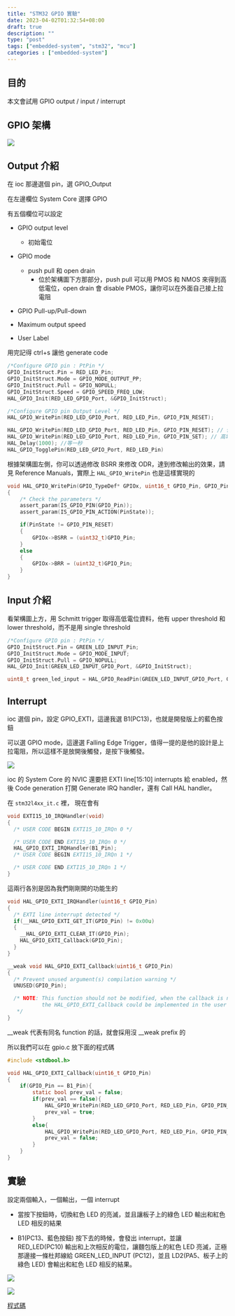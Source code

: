 ```yaml
---
title: "STM32 GPIO 實驗"
date: 2023-04-02T01:32:54+08:00
draft: true
description: ""
type: "post"
tags: ["embedded-system", "stm32", "mcu"]
categories : ["embedded-system"]
---
```


## 目的
本文會試用 GPIO output / input / interrupt

## GPIO 架構

![](/Blog/images/embedding/stm32-gpio/gpio-structure.jpg)

## Output 介紹

在 ioc 那邊選個 pin，選 GPIO_Output

在左邊欄位 System Core 選擇 GPIO

有五個欄位可以設定

- GPIO output level
    - 初始電位

- GPIO mode
    - push pull 和 open drain
        - 位於架構圖下方那部分，push pull 可以用 PMOS 和 NMOS 來得到高低電位，open drain 會 disable PMOS，讓你可以在外面自己接上拉電阻
- GPIO Pull-up/Pull-down
- Maximum output speed
- User Label

用完記得 ctrl+s 讓他 generate code

```c
/*Configure GPIO pin : PtPin */
GPIO_InitStruct.Pin = RED_LED_Pin;
GPIO_InitStruct.Mode = GPIO_MODE_OUTPUT_PP;
GPIO_InitStruct.Pull = GPIO_NOPULL;
GPIO_InitStruct.Speed = GPIO_SPEED_FREQ_LOW;
HAL_GPIO_Init(RED_LED_GPIO_Port, &GPIO_InitStruct);

/*Configure GPIO pin Output Level */
HAL_GPIO_WritePin(RED_LED_GPIO_Port, RED_LED_Pin, GPIO_PIN_RESET);
```

```c
HAL_GPIO_WritePin(RED_LED_GPIO_Port, RED_LED_Pin, GPIO_PIN_RESET); // 低電位
HAL_GPIO_WritePin(RED_LED_GPIO_Port, RED_LED_Pin, GPIO_PIN_SET); // 高電位
HAL_Delay(1000); //等一秒
HAL_GPIO_TogglePin(RED_LED_GPIO_Port, RED_LED_Pin)
```

根據架構圖左側，你可以透過修改 BSRR 來修改 ODR，達到修改輸出的效果，請見 Reference Manuals，實際上 ```HAL_GPIO_WritePin``` 也是這樣實現的
```c
void HAL_GPIO_WritePin(GPIO_TypeDef* GPIOx, uint16_t GPIO_Pin, GPIO_PinState PinState)
{
    /* Check the parameters */
    assert_param(IS_GPIO_PIN(GPIO_Pin));
    assert_param(IS_GPIO_PIN_ACTION(PinState));

    if(PinState != GPIO_PIN_RESET)
    {
        GPIOx->BSRR = (uint32_t)GPIO_Pin;
    }
    else
    {
        GPIOx->BRR = (uint32_t)GPIO_Pin;
    }
}
```

## Input 介紹
看架構圖上方，用 Schmitt trigger 取得高低電位資料，他有 upper threshold 和 lower threshold，而不是用 single threshold

```c
/*Configure GPIO pin : PtPin */
GPIO_InitStruct.Pin = GREEN_LED_INPUT_Pin;
GPIO_InitStruct.Mode = GPIO_MODE_INPUT;
GPIO_InitStruct.Pull = GPIO_NOPULL;
HAL_GPIO_Init(GREEN_LED_INPUT_GPIO_Port, &GPIO_InitStruct);
```

```c
uint8_t green_led_input = HAL_GPIO_ReadPin(GREEN_LED_INPUT_GPIO_Port, GREEN_LED_INPUT_Pin);
```

## Interrupt

ioc 選個 pin，設定 GPIO_EXTI，這邊我選 B1(PC13)，也就是開發版上的藍色按鈕

可以選 GPIO mode，這邊選 Falling Edge Trigger，值得一提的是他的設計是上拉電阻，所以這樣不是放開後觸發，是按下後觸發。

![](/Blog/images/embedding/stm32-gpio/b1.jpg)

ioc 的 System Core 的 NVIC 還要把 EXTI line[15:10] interrupts 給 enabled，然後 Code generation 打開 Generate IRQ handler，還有 Call HAL handler。

在 ```stm32l4xx_it.c``` 裡，
現在會有
```c
void EXTI15_10_IRQHandler(void)
{
  /* USER CODE BEGIN EXTI15_10_IRQn 0 */

  /* USER CODE END EXTI15_10_IRQn 0 */
  HAL_GPIO_EXTI_IRQHandler(B1_Pin);
  /* USER CODE BEGIN EXTI15_10_IRQn 1 */

  /* USER CODE END EXTI15_10_IRQn 1 */
}
```
這兩行各別是因為我們剛剛開的功能生的

```c
void HAL_GPIO_EXTI_IRQHandler(uint16_t GPIO_Pin)
{
  /* EXTI line interrupt detected */
  if(__HAL_GPIO_EXTI_GET_IT(GPIO_Pin) != 0x00u)
  {
    __HAL_GPIO_EXTI_CLEAR_IT(GPIO_Pin);
    HAL_GPIO_EXTI_Callback(GPIO_Pin);
  }
}

__weak void HAL_GPIO_EXTI_Callback(uint16_t GPIO_Pin)
{
  /* Prevent unused argument(s) compilation warning */
  UNUSED(GPIO_Pin);

  /* NOTE: This function should not be modified, when the callback is needed,
           the HAL_GPIO_EXTI_Callback could be implemented in the user file
   */
}
```

__weak 代表有同名 function 的話，就會採用沒 __weak prefix 的

所以我們可以在 gpio.c 放下面的程式碼

```c
#include <stdbool.h>

void HAL_GPIO_EXTI_Callback(uint16_t GPIO_Pin)
{
    if(GPIO_Pin == B1_Pin){
        static bool prev_val = false;
        if(prev_val == false){
            HAL_GPIO_WritePin(RED_LED_GPIO_Port, RED_LED_Pin, GPIO_PIN_SET);
            prev_val = true;
        }
        else{
            HAL_GPIO_WritePin(RED_LED_GPIO_Port, RED_LED_Pin, GPIO_PIN_RESET);
            prev_val = false;
        }
    }
}
```

## 實驗
設定兩個輸入，一個輸出，一個 interrupt

- 當按下按鈕時，切換紅色 LED 的亮滅，並且讓板子上的綠色 LED 輸出和紅色 LED 相反的結果

- B1(PC13、藍色按鈕) 按下去的時候，會發出 interrupt，並讓 RED_LED(PC10) 輸出和上次相反的電位，讓麵包版上的紅色 LED 亮滅，正極那邊接一條杜邦線給 GREEN_LED_INPUT (PC12)，並且 LD2(PA5、板子上的綠色 LED) 會輸出和紅色 LED 相反的結果。

![](/Blog/images/embedding/stm32-gpio/result1.jpg)

![](/Blog/images/embedding/stm32-gpio/result2.jpg)

[程式碼](https://github.com/Roykesydon/STM32-Playground/tree/main/STM32-GPIO/gpio_testing)